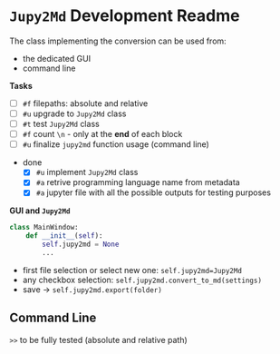 # `Jupy2Md` Development Readme

The class implementing the conversion can be used from:

- the dedicated GUI
- command line

**Tasks**
- [ ] `#f` filepaths: absolute and relative
- [ ] `#u` upgrade to `Jupy2Md` class
- [ ] `#t` test `Jupy2Md` class
- [ ] `#f` count `\n` - only at the **end** of each block
- [ ] `#u` finalize `jupy2md` function usage (command line)
- done
  - [x] `#u` implement `Jupy2Md` class
  - [x] `#a` retrive programming language name from metadata  
  - [x] `#a` jupyter file with all the possible outputs for testing purposes

**GUI and `Jupy2Md`**

```python
class MainWindow:
    def __init__(self):
        self.jupy2md = None
        ...
```

- first file selection or select new one: `self.jupy2md=Jupy2Md`
- any checkbox selection: `self.jupy2md.convert_to_md(settings)`
- save -> `self.jupy2md.export(folder)`

## Command Line

`>>` to be fully tested (absolute and relative path)